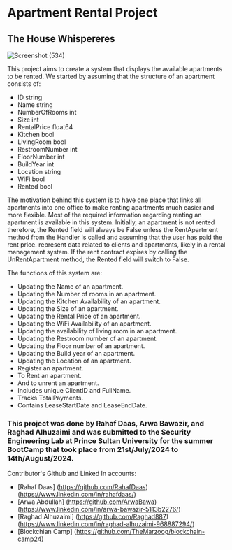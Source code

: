 # Apartment Rental Project

## The House Whispereres

![Screenshot (534)](https://github.com/user-attachments/assets/97a62446-7e2d-4b75-a4cc-bc67d61e9469)

This project aims to create a system that displays the available apartments to be rented.
We started by assuming that the structure of an apartment consists of:

- ID string
- Name string
- NumberOfRooms int
- Size int
- RentalPrice float64
- Kitchen bool
- LivingRoom bool
- RestroomNumber int
- FloorNumber int
- BuildYear int
- Location string
- WiFi bool
- Rented bool

The motivation behind this system is to have one place that links all apartments into one office to make renting apartments much easier and more flexible. Most of the required information regarding renting an apartment is available in this system. Initially, an apartment is not rented therefore, the Rented field will always be False unless the RentApartment method from the Handler is called and assuming that the user has paid the rent price. represent data related to clients and apartments, likely in a rental management system. If the rent contract expires by calling the UnRentApartment method, the Rented field will switch to False.

The functions of this system are:

- Updating the Name of an apartment.
- Updating the Number of rooms in an apartment.
- Updating the Kitchen Availability of an apartment.
- Updating the Size of an apartment.
- Updating the Rental Price of an apartment.
- Updating the WiFi Availability of an apartment.
- Updating the availability of living room in an apartment.
- Updating the Restroom number of an apartment.
- Updating the Floor number of an apartment.
- Updating the Build year of an apartment.
- Updating the Location of an apartment.
- Register an apartment.
- To Rent an apartment.
- And to unrent an apartment.
- Includes unique ClientID and FullName.
- Tracks TotalPayments.
- Contains LeaseStartDate and LeaseEndDate.

### This project was done by Rahaf Daas, Arwa Bawazir, and Raghad Alhuzaimi and was submitted to the Security Engineering Lab at Prince Sultan University for the summer BootCamp that took place from 21st/July/2024 to 14th/August/2024.

Contributor's Github and Linked In accounts:

- [Rahaf Daas] (https://github.com/RahafDaas) (https://www.linkedin.com/in/rahafdaas/)
- [Arwa Abdullah] (https://github.com/ArwaBawa) (https://www.linkedin.com/in/arwa-bawazir-5113b2276/)
- [Raghad Alhuzaimi] (https://github.com/Raghad887) (https://www.linkedin.com/in/raghad-alhuzaimi-968887294/)
- [Blockchian Camp] (https://github.com/TheMarzoog/blockchain-camp24)

